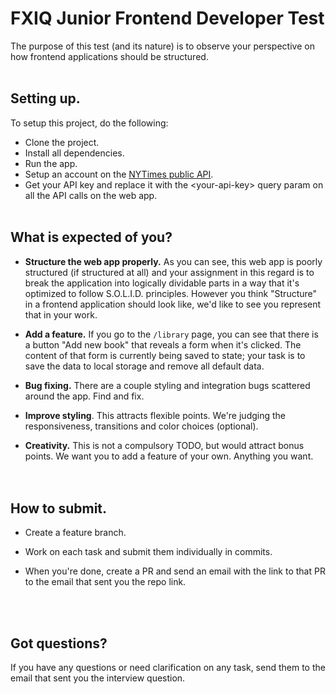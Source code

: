 # FXIQ Junior Frontend Developer Test

The purpose of this test (and its nature) is to observe your perspective on how frontend applications should be structured.
<br /><br />

## Setting up.

To setup this project, do the following:

- Clone the project.
- Install all dependencies.
- Run the app.
- Setup an account on the [NYTimes public API](https://developer.nytimes.com/).
- Get your API key and replace it with the \<your-api-key> query param on all the API calls on the web app.
   <br /><br />

## What is expected of you?

- **Structure the web app properly.** As you can see, this web app is poorly structured (if structured at all) and your assignment in this regard is to break the application into logically dividable parts in a way that it's optimized to follow S.O.L.I.D. principles. However you think "Structure" in a frontend application should look like, we'd like to see you represent that in your work.

- **Add a feature.** If you go to the `/library` page, you can see that there is a button "Add new book" that reveals a form when it's clicked. The content of that form is currently being saved to state; your task is to save the data to local storage and remove all default data.

- **Bug fixing.** There are a couple styling and integration bugs scattered around the app. Find and fix. 

- **Improve styling**. This attracts flexible points. We're judging the responsiveness, transitions and color choices (optional).

- **Creativity.** This is not a compulsory TODO, but would attract bonus points. We want you to add a feature of your own. Anything you want.  
   <br /><br />

## How to submit.

- Create a feature branch.
- Work on each task and submit them individually in commits.
- When you're done, create a PR and send an email with the link to that PR to the email that sent you the repo link.

   <br /><br />

## Got questions?
If you have any questions or need clarification on any task, send them to the email that sent you the interview question.